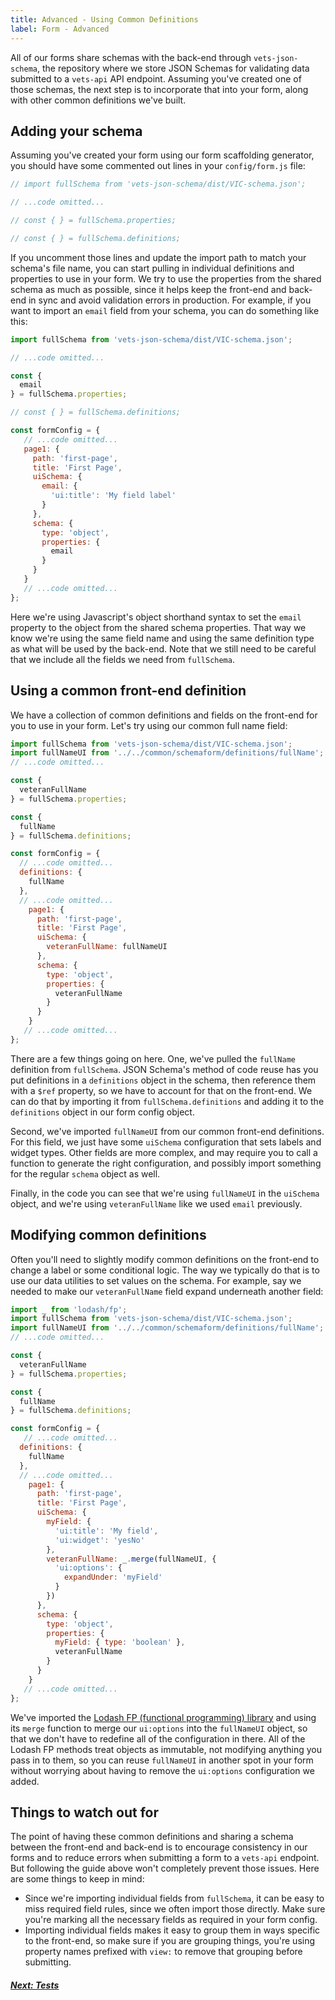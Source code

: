```yaml
---
title: Advanced - Using Common Definitions
label: Form - Advanced
---
```

All of our forms share schemas with the back-end through `vets-json-schema`, the repository where we store JSON Schemas for validating data submitted to a `vets-api` API endpoint. Assuming you've created one of those schemas, the next step is to incorporate that into your form, along with other common definitions we've built.

## Adding your schema

Assuming you've created your form using our form scaffolding generator, you should have some commented out lines in your `config/form.js` file:

```js
// import fullSchema from 'vets-json-schema/dist/VIC-schema.json';

// ...code omitted...

// const { } = fullSchema.properties;

// const { } = fullSchema.definitions;
```

If you uncomment those lines and update the import path to match your schema's file name, you can start pulling in individual definitions and properties to use in your form. We try to use the properties from the shared schema as much as possible, since it helps keep the front-end and back-end in sync and avoid validation errors in production. For example, if you want to import an `email` field from your schema, you can do something like this:

```js
import fullSchema from 'vets-json-schema/dist/VIC-schema.json';

// ...code omitted...

const {
  email
} = fullSchema.properties;

// const { } = fullSchema.definitions;

const formConfig = {
   // ...code omitted...
   page1: {
     path: 'first-page',
     title: 'First Page',
     uiSchema: {
       email: {
         'ui:title': 'My field label'
       }
     },
     schema: {
       type: 'object',
       properties: {
         email
       }
     }
   }
   // ...code omitted...
};
```

Here we're using Javascript's object shorthand syntax to set the `email` property to the object from the shared schema properties. That way we know we're using the same field name and using the same definition type as what will be used by the back-end. Note that we still need to be careful that we include all the fields we need from `fullSchema`.

## Using a common front-end definition

We have a collection of common definitions and fields on the front-end for you to use in your form. Let's try using our common full name field:

```js
import fullSchema from 'vets-json-schema/dist/VIC-schema.json';
import fullNameUI from '../../common/schemaform/definitions/fullName';
// ...code omitted...

const {
  veteranFullName
} = fullSchema.properties;

const {
  fullName
} = fullSchema.definitions;

const formConfig = {
  // ...code omitted...
  definitions: {
    fullName
  },
  // ...code omitted...
    page1: {
      path: 'first-page',
      title: 'First Page',
      uiSchema: {
        veteranFullName: fullNameUI
      },
      schema: {
        type: 'object',
        properties: {
          veteranFullName
        }
      }
    }
   // ...code omitted...
};
```

There are a few things going on here. One, we've pulled the `fullName` definition from `fullSchema`. JSON Schema's method of code reuse has you put definitions in a `definitions` object in the schema, then reference them with a `$ref` property, so we have to account for that on the front-end. We can do that by importing it from `fullSchema.definitions` and adding it to the `definitions` object in our form config object.

Second, we've imported `fullNameUI` from our common front-end definitions. For this field, we just have some `uiSchema` configuration that sets labels and widget types. Other fields are more complex, and may require you to call a function to generate the right configuration, and possibly import something for the regular `schema` object as well.

Finally, in the code you can see that we're using `fullNameUI` in the `uiSchema` object, and we're using `veteranFullName` like we used `email` previously.

## Modifying common definitions

Often you'll need to slightly modify common definitions on the front-end to change a label or some conditional logic. The way we typically do that is to use our data utilities to set values on the schema. For example, say we needed to make our `veteranFullName` field expand underneath another field:

```js
import _ from 'lodash/fp';
import fullSchema from 'vets-json-schema/dist/VIC-schema.json';
import fullNameUI from '../../common/schemaform/definitions/fullName';
// ...code omitted...

const {
  veteranFullName
} = fullSchema.properties;

const {
  fullName
} = fullSchema.definitions;

const formConfig = {
   // ...code omitted...
  definitions: {
    fullName
  },
  // ...code omitted...
    page1: {
      path: 'first-page',
      title: 'First Page',
      uiSchema: {
        myField: {
          'ui:title': 'My field',
          'ui:widget': 'yesNo'
        },
        veteranFullName: _.merge(fullNameUI, {
          'ui:options': {
            expandUnder: 'myField'
          }
        })
      },
      schema: {
        type: 'object',
        properties: {
          myField: { type: 'boolean' },
          veteranFullName
        }
      }
    }
   // ...code omitted...
};
```

We've imported the [Lodash FP (functional programming) library](https://github.com/lodash/lodash/wiki/FP-Guide) and using its `merge` function to merge our `ui:options` into the `fullNameUI` object, so that we don't have to redefine all of the configuration in there. All of the Lodash FP methods treat objects as immutable, not modifying anything you pass in to them, so you can reuse `fullNameUI` in another spot in your form without worrying about having to remove the `ui:options` configuration we added.

## Things to watch out for

The point of having these common definitions and sharing a schema between the front-end and back-end is to encourage consistency in our forms and to reduce errors when submitting a form to a `vets-api` endpoint. But following the guide above won't completely prevent those issues. Here are some things to keep in mind:

- Since we're importing individual fields from `fullSchema`, it can be easy to miss required field rules, since we often import those directly. Make sure you're marking all the necessary fields as required in your form config.
- Importing individual fields makes it easy to group them in ways specific to the front-end, so make sure if you are grouping things, you're using property names prefixed with `view:` to remove that grouping before submitting.

<!-- Next Button -->
<a href='./tests'><div class="next-button"><h5 class="next-text">Next: Tests</h5></div></a>
